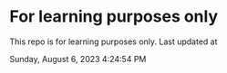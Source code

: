 # For learning purposes only
This repo is for learning purposes only.
Last updated at

Sunday, August 6, 2023 4:24:54 PM

